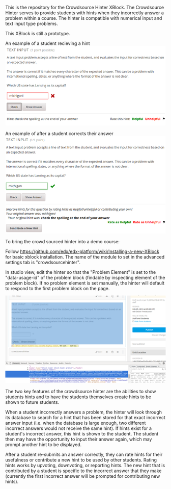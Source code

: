 This is the repository for the Crowdsource Hinter XBlock. The Crowdsource Hinter serves to provide students with hints when they incorrectly answer a problem within a course. The hinter is compatible with numerical input and text input type problems.

This XBlock is still a prototype. 

An example of a student recieving a hint 
![CrowdSourceHinter Hint Screenshot](crowdsourcehinter_hint.png)


An example of after a student corrects their answer
![CrowdSourceHinter Screenshot](crowdsourcehinter_correct.png)

To bring the crowd sourced hinter into a demo course:

Follow https://github.com/edx/edx-platform/wiki/Installing-a-new-XBlock for basic xblock installation. The name of the module to set in the advanced settings tab is "crowdsourcehinter".

In studio view, edit the hinter so that the "Problem Element" is set to the "data-usage-id" of the problem block (findable by inspecting element of the problem block). If no problem element is set manually, the hinter will default to respond to the first problem block on the page.

![CrowdSourceHinter Installation Screenshot](crowdsourcehinter_setup.png)

The two key features of the crowdsource hinter are the abilities to show students hints and to have the students themselves create hints to be shown to future students. 

When a student incorrectly answers a problem, the hinter will look through its database to search for a hint that has been stored for that exact incorrect answer input (i.e. when the database is large enough, two different incorrect answers would not receive the same hint). If hints exist for a student's incorrect answer, this hint is shown to the student. The student then may have the opportunity to input their answer again, which may prompt another hint to be displayed.

After a student re-submits an answer correctly, they can rate hints for their usefulness or contribute a new hint to be used by other students. Rating hints works by upvoting, downvoting, or reporting hints. The new hint that is contributed by a student is specific to the incorrect answer that they make (currently the first incorrect answer will be prompted for contributing new hints).

